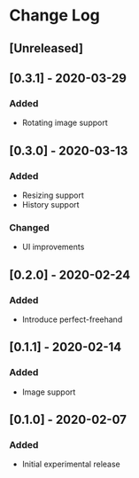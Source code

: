 # Change Log

## [Unreleased]

## [0.3.1] - 2020-03-29
### Added
- Rotating image support

## [0.3.0] - 2020-03-13
### Added
- Resizing support
- History support
### Changed
- UI improvements

## [0.2.0] - 2020-02-24
### Added
- Introduce perfect-freehand

## [0.1.1] - 2020-02-14
### Added
- Image support

## [0.1.0] - 2020-02-07
### Added
- Initial experimental release
